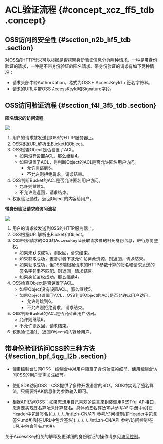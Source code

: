 # ACL验证流程 {#concept_xcz_ff5_tdb .concept}

## OSS访问的安全性 {#section_n2b_hf5_tdb .section}

对OSS的HTTP请求可以根据是否携带身份验证信息分为两种请求。一种是带身份验证的请求，一种是不带身份验证的匿名请求。带身份验证的请求有如下两种情况：

-   请求头部中带Authorization，格式为OSS + AccessKeyId + 签名字符串。
-   请求的URL中带OSS AccessKeyId和Signature字段。

## OSS访问验证流程 {#section_f4l_3f5_tdb .section}

**匿名请求的访问流程**

![](http://static-aliyun-doc.oss-cn-hangzhou.aliyuncs.com/assets/img/4345/1532589668959_zh-CN.png)

1.  用户的请求被发送到OSS的HTTP服务器上。
2.  OSS根据URL解析出Bucket和Object。
3.  OSS检查Object是否设置了ACL。
    -   如果没有设置ACL，那么继续4。
    -   如果设置了ACL，则判断Object的ACL是否允许匿名用户访问。
        -   允许则跳到5。
        -   不允许则拒绝请求，请求结束。
4.  OSS判断Bucket的ACL是否允许匿名用户访问。
    -   允许则继续5。
    -   不允许则返回，请求结束。
5.  权限验证通过，返回Object的内容给用户。

**带身份验证请求的访问流程**

![](http://static-aliyun-doc.oss-cn-hangzhou.aliyuncs.com/assets/img/4345/15325896681026_zh-CN.png)

1.  用户的请求被发送到OSS的HTTP服务器上。
2.  OSS根据URL解析出Bucket和Object。
3.  OSS根据请求的OSS的AccessKeyId获取请求者的相关身份信息，进行身份鉴权。
    -   如果未获取成功，则返回，请求结束。
    -   如果获取成功，但请求者不被允许访问此资源，则返回，请求结束。
    -   如果获取成功，但OSS端根据请求的HTTP参数计算的签名和请求发送的签名字符串不匹配，则返回，请求结束。
    -   如果身份鉴权成功，那么继续4。
4.  OSS检查Object是否设置了ACL。
    -   如果Object没有设置ACL，那么继续5。
    -   如果Object设置了ACL，OSS判断Object的ACL是否允许此用户访问。
        -   允许则跳到6。
        -   不允许则拒绝请求，请求结束。
5.  OSS判断Bucket的ACL是否允许此用户访问。
    -   允许则继续6。
    -   不允许则返回，请求结束。
6.  权限验证通过，返回Object的内容给用户。

## 带身份验证访问OSS的三种方法 {#section_bpf_5qg_l2b .section}

-   使用控制台访问OSS：控制台中对用户隐藏了身份验证的细节，使用控制台访问OSS的用户无需关注细节。

-   使用SDK访问OSS：OSS提供了多种开发语言的SDK，SDK中实现了签名算法，只需要将AK信息作为参数输入即可。

-   根据API访问OSS：如果您想用自己喜欢的语言来封装调用RESTful API接口，您需要实现签名算法来计算签名。具体的签名算法可以参考API手册中的[在Header中包含签名](../../../../intl.zh-CN/API 参考/访问控制/在Header中包含签名.md#)和[在URL中包含签名](../../../../intl.zh-CN/API 参考/访问控制/在URL中包含签名.md#)。


关于AccessKey相关的解释及更详细的身份验证的操作请参见[访问控制](intl.zh-CN/开发指南/访问与控制/访问控制.md#)。


